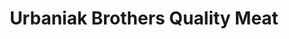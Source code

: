 ---
title: "Urbaniak Brothers Quality Meat"
url: /erie/urbaniak-brothers-quality-meat/
shop: Metzgerei
---